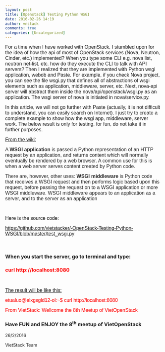 ```yaml
---
layout: post
title: [Openstack] Testing Python WSGI
date: 2016-02-26 14:19
author: vnstack
comments: true
categories: [Uncategorized]
---
```

<span style="font-family:Arial, sans-serif;"><span style="font-size:medium;">For a time when I have worked with OpenStack, I stumbled upon for the idea of how the api of most of OpenStack services (Nova, Neutron, Cinder, etc.) implemented? When you type some CLI e.g. nova list, neutron net-list, etc. how do they execute the CLI to talk with API servers? Then I realized that they are implemented with Python wsgi application, webob and Paste. For example, if you check Nova project, you can see the file wsgi.py that defines all of abstractions of wsgi elements such as application, middleware, server, etc. Next, nova-api server will abstract them inside the nova/api/openstack/wsgi.py as an application. The wsgi server of nova is initiated in nova/service.py.</span></span>

<span style="font-family:Arial, sans-serif;"><span style="font-size:medium;">In this article, we will not go further with Paste (actually, it is not difficult to understand, you can easily search on Internet). I just try to create a complete example to show how the wsgi app, middleware, server work. The below result is only for testing, for fun, do not take it in further purposes.</span></span>

<span style="font-family:Arial, sans-serif;"><span style="font-size:medium;"><u>From the wiki:</u></span></span>

<span style="color:#252525;"><span style="font-family:Arial, sans-serif;"><span style="font-size:medium;">A </span></span></span><span style="color:#252525;"><span style="font-family:Arial, sans-serif;"><span style="font-size:medium;"><b>WSGI application </b></span></span></span><span style="color:#252525;"><span style="font-family:Arial, sans-serif;"><span style="font-size:medium;">is passed a Python representation of an HTTP request by an application, and returns content which will normally eventually be rendered by a web browser. A common use for this is when </span></span></span><span style="color:#252525;"><span style="font-family:Arial, sans-serif;"><span style="font-size:medium;">a web server </span></span></span><span style="color:#252525;"><span style="font-family:Arial, sans-serif;"><span style="font-size:medium;">serves content created by Python code.</span></span></span>

<span style="color:#252525;"><span style="font-family:Arial, sans-serif;"><span style="font-size:medium;">There are, however, other uses: <b>WSGI middleware </b>is Python code that receives a WSGI request and then performs logic based upon this request, before passing the request on to a WSGI application or more WSGI middleware. WSGI middleware appears to an application as a server, and to the server as an application</span></span></span>

&nbsp;

<span style="font-family:Arial, sans-serif;"><span style="font-size:medium;">Here is the source code:</span></span>

<span style="font-family:Arial, sans-serif;"><span style="font-size:medium;">https://github.com/vietstacker/-OpenStack-Testing-Python-WSGI/blob/master/test_wsgi.py</span></span>

&nbsp;

<h3>When you start the server, go to terminal and type:</h3>

<h3><span style="color:#ff0000;">curl http://localhost:8080</span></h3>

&nbsp;

<span style="font-family:Arial, sans-serif;"><span style="font-size:medium;"><u>The result will be like this:</u></span></span>

<span style="color:#ff0000;"><span style="font-family:Arial, sans-serif;"><span style="font-size:medium;">etualuo@elxgsgld12-ol:~$ curl http://localhost:8080</span></span></span>

<span style="color:#ff0000;"> <span style="font-family:Arial, sans-serif;"><span style="font-size:medium;">From VietStack: Wellcome the 8th Meetup of VietOpenStack</span></span></span>

<h3>Have FUN and ENJOY the 8<sup>th</sup> meetup of VietOpenStack</h3>

26/2/2016

VietStack Team

&nbsp;
